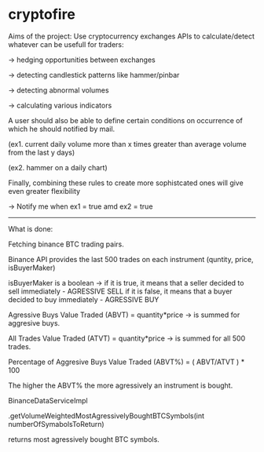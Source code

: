 # cryptofire

Aims of the project:
  Use cryptocurrency exchanges APIs to calculate/detect whatever can be usefull for traders:

  -> hedging opportunities between exchanges
  
  -> detecting candlestick patterns like hammer/pinbar
  
  -> detecting abnormal volumes
  
  -> calculating various indicators
  
 
 A user should also be able to define certain conditions on occurrence of which he should notified by mail.
 
 (ex1. current daily volume more than x times greater than average volume from the last y days)
 
 (ex2. hammer on a daily chart)
 
 
 Finally, combining these rules to create more sophistcated ones will give even greater flexibility
 
 -> Notify me when ex1 = true amd ex2 = true
 
 ----------------------------------------------------------------------------------------------------------
 What is done:
 
 Fetching binance BTC trading pairs.
 
 Binance API provides the last 500 trades on each instrument (quntity, price, isBuyerMaker)
 
 
 isBuyerMaker is a boolean -> 
 if it is true, it means that a seller decided to sell immediately - AGRESSIVE SELL
 if it is false, it means that a buyer decided to buy immediately - AGRESSIVE BUY
 
 
 Agressive Buys Value Traded (ABVT) = quantity*price    ->   is summed for aggresive buys.
 
 All Trades Value Traded (ATVT) = quantity*price        ->   is summed for all 500 trades.


Percentage of Aggresive Buys Value Traded (ABVT%) = ( ABVT/ATVT ) * 100

The higher the ABVT% the more agressively an instrument is bought.

BinanceDataServiceImpl

  .getVolumeWeightedMostAgressivelyBoughtBTCSymbols(int numberOfSymabolsToReturn)
  
   returns most agressively bought BTC symbols.
